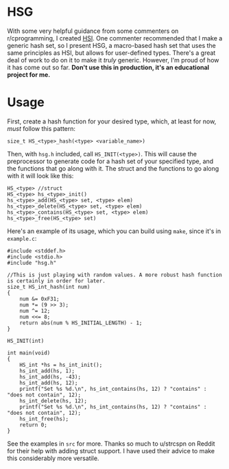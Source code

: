 # HSG
With some very helpful guidance from some commenters on r/cprogramming, I created [HSI](https://github.com/cello-ben/HSI). One commenter recommended that I make a generic hash set, so I present HSG, a macro-based hash set that uses the same principles as HSI, but allows for user-defined types. There's a great deal of work to do on it to make it *truly* generic. However, I'm proud of how it has come out so far. **Don't use this in production, it's an educational project for me.**

# Usage
First, create a hash function for your desired type, which, at least for now, *must* follow this pattern:
```
size_t HS_<type>_hash(<type> <variable_name>)
```

Then, with `hsg.h` included, call `HS_INIT(<type>)`. This will cause the preprocessor to generate code for a hash set of your specified type, and the functions that go along with it. The struct and the functions to go along with it will look like this:
```
HS_<type> //struct
HS_<type> hs_<type>_init()
hs_<type>_add(HS_<type> set, <type> elem)
hs_<type>_delete(HS_<type> set, <type> elem)
hs_<type>_contains(HS_<type> set, <type> elem)
hs_<type>_free(HS_<type> set)
```
Here's an example of its usage, which you can build using `make`, since it's in `example.c`:
```
#include <stddef.h>
#include <stdio.h>
#include "hsg.h"

//This is just playing with random values. A more robust hash function is certainly in order for later.
size_t HS_int_hash(int num)
{
    num &= 0xF31;
    num *= (9 >> 3);
    num ^= 12;
    num <<= 8;
    return abs(num % HS_INITIAL_LENGTH) - 1;
}

HS_INIT(int)

int main(void)
{
    HS_int *hs = hs_int_init();
    hs_int_add(hs, 1);
    hs_int_add(hs, -43);
    hs_int_add(hs, 12);
    printf("Set %s %d.\n", hs_int_contains(hs, 12) ? "contains" : "does not contain", 12);
    hs_int_delete(hs, 12);
    printf("Set %s %d.\n", hs_int_contains(hs, 12) ? "contains" : "does not contain", 12);
    hs_int_free(hs);
    return 0;
}
```

See the examples in `src` for more. Thanks so much to u/strcspn on Reddit for their help with adding struct support. I have used their advice to make this considerably more versatile.